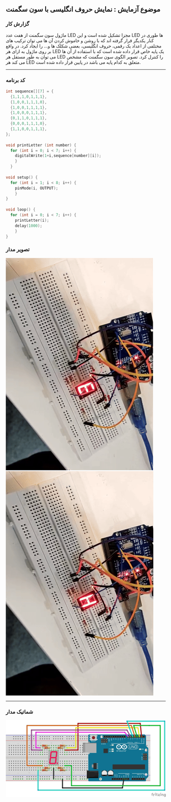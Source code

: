 ## موضوع آزمایش : نمایش حروف انگلیسی با سون سگمنت 

### گزارش کار 

ماژول سون سگمنت از هفت عدد LED مجزا تشکیل شده است و این LED ها طوری در کنار یکدیگر قرار گرفته اند که با روشن و خاموش کردن آن ها می توان ترکیب های مختلفی از اعداد یک رقمی، حروف انگلیسی، بعضی شکلک ها و... را ایجاد کرد. در واقع بر روی ماژول به ازای هر LED یک پایه خاص قرار داده شده است که با استفاده از آن ها می توان به طور مستقل هر LED را کنترل کرد. تصویر الگوی سون سگمنت که مشخص می کند هر LED متعلق به کدام پایه می باشد در پایین قرار داده شده است.

---

### کد برنامه

```cpp
int sequence[][7] = {
  {1,1,1,0,1,1,1},  
  {1,0,0,1,1,1,0},  
  {1,0,0,1,1,1,1},  
  {1,0,0,0,1,1,1},  
  {0,1,1,0,1,1,1},  
  {0,0,0,1,1,1,0},  
  {1,1,0,0,1,1,1},  
};

void printLetter (int number) {
  for (int i = 0; i < 7; i++) {
    digitalWrite(1+i,sequence[number][i]);
    }
  }

void setup() {
  for (int i = 1; i < 8; i++) {
    pinMode(i, OUTPUT);
    }
}

void loop() {
  for (int i = 0; i < 7; i++) {
    printLetter(i);
    delay(1000);
    }
}
```

### تصویر مدار


![pic micro](/pic/microprocessor2.jpg)
![pic micro](/pic/microprocessor2_2.jpg)




---

### شماتیک مدار 

![pic schematic](/pic/schematic_1.jpg)


